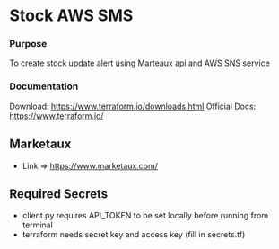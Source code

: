 # Stock AWS SMS

### Purpose
To create stock update alert using Marteaux api and  AWS SNS service

### Documentation
Download: https://www.terraform.io/downloads.html
Official Docs: https://www.terraform.io/

## Marketaux
  - Link => https://www.marketaux.com/

## Required Secrets
- client.py requires API_TOKEN to be set locally before running from terminal
- terraform needs secret key and access key (fill in secrets.tf)

